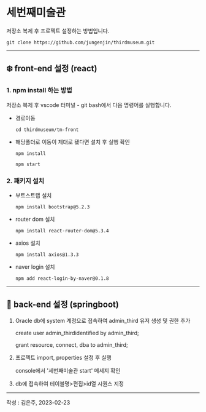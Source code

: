 # 세번째미술관

저장소 복제 후 프로젝트 설정하는 방법입니다.

    git clone https://github.com/jungenjin/thirdmuseum.git

---

## :snowflake: front-end 설정 (react)

### 1. npm install 하는 방법

저장소 복제 후 vscode 터미널 - git bash에서 다음 명령어를 실행합니다.

+ 경로이동

      cd thirdmuseum/tm-front

+ 해당폴더로 이동이 제대로 됐다면 설치 후 실행 확인

      npm install
      
      npm start

### 2. 패키지 설치

+ 부트스트랩 설치 

      npm install bootstrap@5.2.3
  
+ router dom 설치

      npm install react-router-dom@5.3.4
  
+ axios 설치

      npm install axios@1.3.3
      
+ naver login 설치

      npm add react-login-by-naver@0.1.8
  
---

## :leaves: back-end 설정 (springboot)

1. Oracle db에 system 계정으로 접속하여 admin_third 유저 생성 및 권한 추가

      create user admin_thirdidentified by admin_third;
      
      grant resource, connect, dba to admin_third;
      
2. 프로젝트 import, properties 설정 후 실행

    console에서 '세번째미술관 start' 메세지 확인

3. db에 접속하여 테이블명>편집>id열 시퀀스 지정


---
 작성 : 김은주, 2023-02-23
